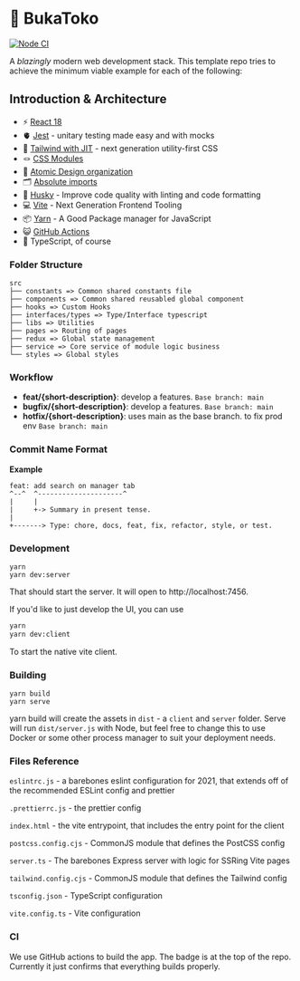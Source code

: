 # 💎 BukaToko

[![Node CI](https://github.com/jonluca/vite-typescript-ssr-react/actions/workflows/nodejs.yml/badge.svg)](https://github.com/jonluca/vite-typescript-ssr-react/actions/workflows/nodejs.yml)

A _blazingly_ modern web development stack. This template repo tries to achieve the minimum viable example for each of the following:

## Introduction & Architecture

- ⚡️ [React 18](https://beta.reactjs.org/)
- 🫀 [Jest](https://jestjs.io/) - unitary testing made easy and with mocks
- 🎨 [Tailwind with JIT](https://tailwindcss.com/) - next generation utility-first CSS
- 🪢 [CSS Modules](https://github.com/css-modules/css-modules)
- 👑 [Atomic Design organization](https://bradfrost.com/blog/post/atomic-web-design/)
- 🗂 [Absolute imports](https://github.com/vitejs/vite/issues/88#issuecomment-762415200)
- 🐶 [Husky](https://github.com/typicode/husky) - Improve code quality with linting and code formatting
- 💻 [Vite](https://vitejs.dev/) - Next Generation Frontend Tooling
- 📦 [Yarn](https://yarnpkg.com/) - A Good Package manager for JavaScript
- 😺 [GitHub Actions](https://github.com/features/actions)
- 🦾 TypeScript, of course

### **Folder Structure**

```
src
├── constants => Common shared constants file
├── components => Common shared reusabled global component
├── hooks => Custom Hooks
├── interfaces/types => Type/Interface typescript
├── libs => Utilities
├── pages => Routing of pages
├── redux => Global state management
├── service => Core service of module logic business
└── styles => Global styles
```

### Workflow

- **feat/{short-description}**: develop a features.
  `Base branch: main`
- **bugfix/{short-description}**: develop a features.
  `Base branch: main`
- **hotfix/{short-description}**: uses main as the base branch. to fix prod env
  `Base branch: main`

### Commit Name Format

**Example**

```
feat: add search on manager tab
^--^  ^---------------------^
|     |
|     +-> Summary in present tense.
|
+-------> Type: chore, docs, feat, fix, refactor, style, or test.
```

### Development

```
yarn
yarn dev:server
```

That should start the server. It will open to http://localhost:7456.

If you'd like to just develop the UI, you can use

```bash
yarn
yarn dev:client
```

To start the native vite client.

### Building

```
yarn build
yarn serve
```

yarn build will create the assets in `dist` - a `client` and `server` folder. Serve will run `dist/server.js` with Node, but feel free to change this to use Docker or some other process manager to suit your deployment needs.

### Files Reference

`eslintrc.js` - a barebones eslint configuration for 2021, that extends off of the recommended ESLint config and prettier

`.prettierrc.js` - the prettier config

`index.html` - the vite entrypoint, that includes the entry point for the client

`postcss.config.cjs` - CommonJS module that defines the PostCSS config

`server.ts` - The barebones Express server with logic for SSRing Vite pages

`tailwind.config.cjs` - CommonJS module that defines the Tailwind config

`tsconfig.json` - TypeScript configuration

`vite.config.ts` - Vite configuration

### CI

We use GitHub actions to build the app. The badge is at the top of the repo. Currently it just confirms that everything builds properly.
